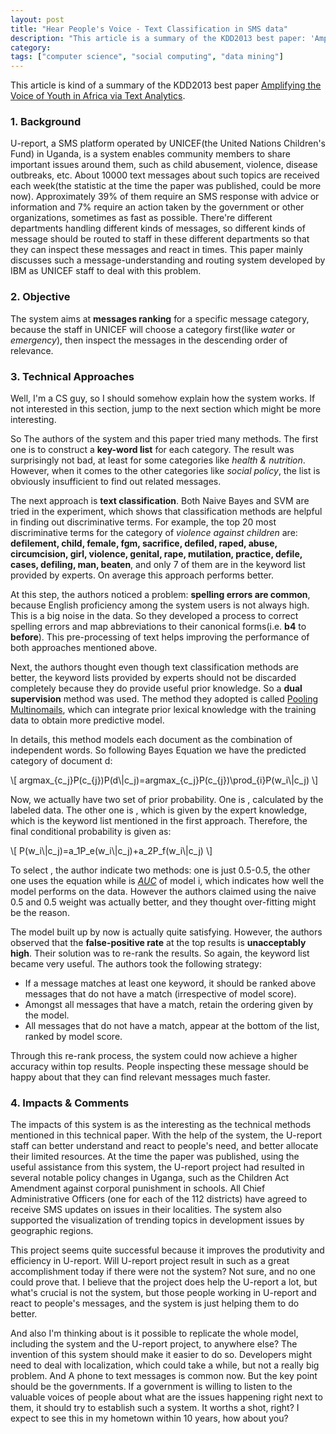 ```yaml
---
layout: post
title: "Hear People's Voice - Text Classification in SMS data"
description: "This article is a summary of the KDD2013 best paper: 'Amplifying the Voice of Youth in Africa via Text Analytics'. It describes a system used to rank text messages so that people working in the U-report project in Uganga can discover and react to social issues faster and more efficiently. "
category: 
tags: ["computer science", "social computing", "data mining"]
---
```


<script type="text/javascript"
  src="http://cdn.mathjax.org/mathjax/latest/MathJax.js?config=TeX-AMS-MML_HTMLorMML">
</script>
<script type="text/javascript"
   src="http://cdn.mathjax.org/mathjax/latest/MathJax.js?config=TeX-AMS-MML_HTMLorMML">
</script>


This article is kind of a summary of the KDD2013 best paper [Amplifying the Voice of Youth in Africa via Text Analytics](http://www.prem-melville.com/publications/unicef-kdd2013.pdf).    

### 1. Background  

U-report, a SMS platform operated by UNICEF(the United Nations Children's Fund) in Uganda, is a system enables community members to share important issues around them, such as child abusement, violence, disease outbreaks, etc. About 10000 text messages about such topics are received each week(the statistic at the time the paper was published, could be more now). Approximately 39% of them require an SMS response with advice or information and 7% require an action taken by the government or other organizations, sometimes as fast as possible. There're different departments handling different kinds of messages, so different kinds of message should be routed to staff in these different departments so that they can inspect these messages and react in times. This paper mainly discusses such a message-understanding and routing system developed by IBM as UNICEF staff to deal with this problem.    

### 2. Objective   

The system aims at **messages ranking** for a specific message category, because the staff in UNICEF will choose a category first(like *water* or *emergency*), then inspect the messages in the descending order of relevance.   

### 3. Technical Approaches  

Well, I'm a CS guy, so I should somehow explain how the system works. If not interested in this section, jump to the next section which might be more interesting. 

So The authors of the system and this paper tried many methods. The first one is to construct a **key-word list** for each category. The result was surprisingly not bad, at least for some categories like *health & nutrition*. However, when it comes to the other categories like *social policy*, the list is obviously insufficient to find out related messages.   

The next approach is **text classification**. Both Naive Bayes and SVM are tried in the experiment, which shows that classification methods are helpful in finding out discriminative terms. For example, the top 20 most discriminative terms for the category of *violence against children* are: **defilement, child, female, fgm, sacrifice, defiled, raped, abuse, circumcision, girl, violence, genital, rape, mutilation, practice, defile, cases, defiling, man, beaten**, and only 7 of them are in the keyword list provided by experts. On average this approach performs better.   

At this step, the authors noticed a problem: **spelling errors are common**, because English proficiency among the system users is not always high. This is a big noise in the data. So they developed a process to correct spelling errors and map abbreviations to their canonical forms(i.e. **b4** to **before**). This pre-processing of text helps improving the performance of both approaches mentioned above.  

Next, the authors thought even though text classification methods are better, the keyword lists provided by experts should not be discarded completely because they do provide useful prior knowledge. So a **dual supervision** method was used. The method they adopted is called [Pooling Multinomails](http://www.prem-melville.com/pooling-multinomials-kdd09.pdf), which can integrate prior lexical knowledge with the training data to obtain more predictive model.   

In details, this method models each document as the combination of independent words. So following Bayes Equation we have the predicted category of document d:  

<p>
\[
argmax_{c_j}P(c_{j})P(d\|c_j)=argmax_{c_j}P(c_{j})\prod_{i}P(w_i\|c_j)
\]
</p>

Now, we actually have two set of prior probability<script type="math/tex">P(w_i\|c_j)</script>. One is <script type="math/tex">P_e(w_i\|c_j)</script>, calculated by the labeled data. The other one is <script type="math/tex">P_f(w_i\|c_j)</script>, which is given by the expert knowledge, which is the keyword list mentioned in the first approach. Therefore, the final conditional probability is given as:  

<p>
\[
P(w_i\|c_j)=a_1P_e(w_i\|c_j)+a_2P_f(w_i\|c_j)
\]
</p>

To select <script type="math/tex">a_i</script>, the author indicate two methods: one is just 0.5-0.5, the other one uses the equation <script type="math/tex">a_i=log\frac{auc_i}{1 - auc_i}</script> while <script type="math/tex">auc_i</script> is [*AUC*](http://en.wikipedia.org/wiki/Area_under_the_curve_(pharmacokinetics)) of model i, which indicates how well the model performs on the data. However the authors claimed using the naive 0.5 and 0.5 weight was actually better, and they thought over-fitting might be the reason. 

The model built up by now is actually quite satisfying. However, the authors observed that the **false-positive rate** at the top results is **unacceptably high**. Their solution was to re-rank the results. So again, the keyword list became very useful. The authors took the following strategy:

- If a message matches at least one keyword, it should be ranked above messages that do not have a match (irrespective of model score).  
- Amongst all messages that have a match, retain the ordering given by the model.  
- All messages that do not have a match, appear at the bottom of the list, ranked by model score.  

Through this re-rank process, the system could now achieve a higher accuracy within top results. People inspecting these message should be happy about that they can find relevant messages much faster. 

### 4. Impacts & Comments
The impacts of this system is as the interesting as the technical methods mentioned in this technical paper. With the help of the system, the U-report staff can better understand and react to people's need, and better allocate their limited resources. At the time the paper was published, using the useful assistance from this system, the U-report project had resulted in several notable policy changes in Uganga, such as the Children Act Amendment against corporal punishment in schools. All Chief Administrative Officers (one for each of the 112 districts) have agreed to receive SMS updates on issues in their localities. The system also supported the visualization of trending topics in development issues by geographic regions.   

This project seems quite successful because it improves the produtivity and efficiency in U-report. Will U-report project result in such as a great accomplishment today if there were not the system? Not sure, and no one could prove that. I believe that the project does help the U-report a lot, but what's crucial is not the system, but those people working in U-report and react to people's messages, and the system is just helping them to do better. 

And also I'm thinking about is it possible to replicate the whole model, including the system and the U-report project, to anywhere else? The invention of this system should make it easier to do so. Developers might need to deal with localization, which could take a while, but not a really big problem. And A phone to text messages is common now. But the key point should be the governments. If a government is willing to listen to the valuable voices of people about what are the issues happening right next to them, it should try to establish such a system. It worths a shot, right? I expect to see this in my hometown within 10 years, how about you? 
 




